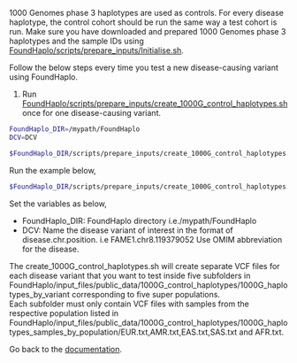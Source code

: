 1000 Genomes phase 3 haplotypes are used as controls. For every disease haplotype, the control cohort should be run the same way a test cohort is run. 
Make sure you have downloaded and prepared 1000 Genomes phase 3 haplotypes and the sample IDs using [FoundHaplo/scripts/prepare_inputs/Initialise.sh](https://github.com/bahlolab/FoundHaplo/blob/main/scripts/prepare_inputs/Initialise.sh).

Follow the below steps every time you test a new disease-causing variant using FoundHaplo.

1. Run [FoundHaplo/scripts/prepare_inputs/create_1000G_control_haplotypes.sh](https://github.com/bahlolab/FoundHaplo/blob/main/scripts/prepare_inputs/create_1000G_control_haplotypes.sh) once for one disease-causing variant.
```bash
FoundHaplo_DIR=/mypath/FoundHaplo
DCV=DCV

$FoundHaplo_DIR/scripts/prepare_inputs/create_1000G_control_haplotypes.sh $FoundHaplo_DIR $DCV
```
Run the example below,

```bash
$FoundHaplo_DIR/scripts/prepare_inputs/create_1000G_control_haplotypes.sh $FoundHaplo_DIR FAME1.chr8.119379052
```

Set the variables as below,

* FoundHaplo_DIR: FoundHaplo directory i.e./mypath/FoundHaplo
* DCV: Name the disease variant of interest in the format of disease.chr.position. i.e FAME1.chr8.119379052 Use OMIM abbreviation for the disease.

The create_1000G_control_haplotypes.sh will create separate VCF files for each disease variant that you want to test inside five subfolders in FoundHaplo/input_files/public_data/1000G_control_haplotypes/1000G_haplotypes_by_variant corresponding to five super populations.   
Each subfolder must only contain VCF files with samples from the respective population listed in FoundHaplo/input_files/public_data/1000G_control_haplotypes/1000G_haplotypes_samples_by_population/EUR.txt,AMR.txt,EAS.txt,SAS.txt and AFR.txt. 

Go back to the [documentation](https://github.com/bahlolab/FoundHaplo/blob/main/Documentation/Guide%20to%20run%20FoundHaplo.md).

